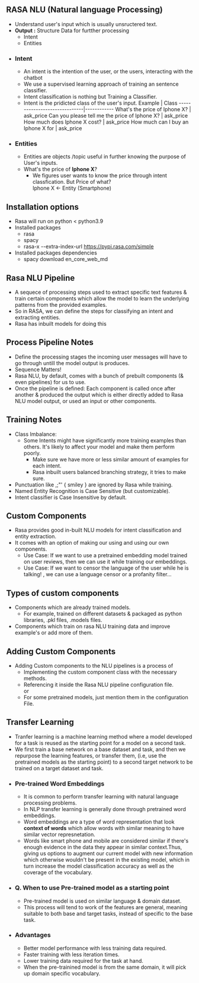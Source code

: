 ## RASA NLU (Natural language Processing)
- Understand user's input which is usually unsructered text.
- **Output :** Structure Data for furtther processing
    - Intent
    - Entities
- ### **Intent**
    - An intent is the intention of the user, or the users, interacting with the chatbot
    - We use a supervised learning approach of training an sentence classifier.
    - Intent classification is nothing but Training a Classifier.
    - Intent is the pridicted class of the user's input.
      Example                       | Class
      ------------------------------|------------
      What's the price of Iphone X? | ask_price
      Can you please tell me the price of Iphone X? | ask_price
      How much does Iphone X cost?  | ask_price
      How much can I buy an Iphone X for | ask_price
- ### **Entities**
    - Entities are objects /topic useful in further knowing the purpose of User's inputs.
    - What's the price of **Iphone X**?
        - We figures user wants to know the price through intent classfication. But Price of what?<br>
        Iphone X <- Entity (Smartphone)


## Installation options
- Rasa will run on python < python3.9
- Installed packages
    - rasa
    - spacy
    - rasa-x --extra-index-url https://pypi.rasa.com/simple
- Installed packages dependencies
    - spacy download en_core_web_md


## Rasa NLU Pipeline
- A sequece of processing steps used to extract specific text features & train certain components which allow the model to learn the underlying patterns from the provided examples.
- So in RASA, we can define the steps for classifying an intent and extracting entities.
- Rasa has inbuilt models for doing this

## Process Pipeline Notes
- Define the processing stages the incoming user messages will have to go through untill the model output is produces.
- Sequence Matters!
- Rasa NLU, by default, comes with a bunch of prebuilt components (& even pipelines) for us to use.
- Once the pipeline is defined: Each component is called once after another & produced the output which is either directly added to Rasa NLU model output, or used an input or other components.

## Training Notes
- Class Imbalance:
    - Some Intents might have significantly more training examples than others. It's likely to affect your model and make them perform poorly.
        - Make sure we have more or less similar amount of examples for each intent.
        - Rasa inbuilt users balanced branching strategy, it tries to make sure.
- Punctuation like ,;"' { smiley } are ignored by Rasa while training.
- Named Entity Recognition is Case Sensitive (but customizable).
- Intent classifier is Case Insensitive by default.

## Custom Components
- Rasa provides good in-built NLU models for intent classification and entity extraction.
- It comes with an option of making our using and using our own components.
    - Use Case: If we want to use a pretrained embedding model trained on user reviews, then we can use it while training our embeddings.
    - Use Case: If we want to censor the language of the user while he is talking! , we can use a language censor or a profanity filter...

## Types of custom components
- Components which are already trained models.
    - For example, trained on different datasets & packaged as python libraries, .pkl files, .models files.
- Components which train on rasa NLU training data and improve example's or add more of them.

## Adding Custom Components
- Adding Custom components to the NLU pipelines is a process of
    - Implementing the custom component class with the necessary methods.
    - Referencing it inside the Rasa NLU pipeline configuration file.<br>
    or
    - For some pretrained models, just mention them in the configuration File.

## Transfer Learning
- Tranfer learning is a machine learning method where a model developed for a task is reused as the starting point for a model on a second task.
- We first train a base network on a base dataset and task, and then we repurpose the learning features, or transfer them, (i.e, use the pretrained models as the starting point) to a second target network to be trained on a target dataset and task.
- ### **Pre-trained Word Embeddings**
    - It is common to perform transfer learning with natural language processing problems.
    - In NLP transfer learning is generally done through pretrained word embeddings.
    - Word embeddings are a type of word representation that look **context of words** which allow words with similar meaning to have similar vector represnetation.
    - Words like smart phone and mobile are considered similar if there's enough evidence in the data they appear in similar context.Thus, giving us options to augment our current model with new information which otherwise wouldn't be present in the existing model, which in turn increase the model classification accuracy as well as the coverage of the vocabulary.
- ### **Q. When to use Pre-trained model as a starting point**
    - Pre-trained model is used on similar language & domain dataset.
    - This process will tend to work of the features are general, meaning suitable to both base and target tasks, instead of specific to the base task.
- ### **Advantages**
    - Better model performance with less training data required.
    - Faster training with less iteration times.
    - Lower training data required for the task at hand.
    - When the pre-trainined model is from the same domain, it will pick up domain specific vocabulary.
